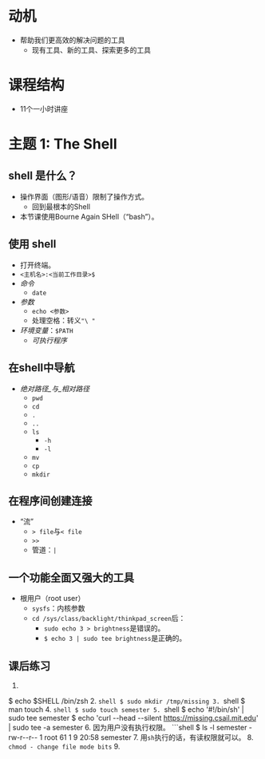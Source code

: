 # 动机

- 帮助我们更高效的解决问题的工具
	- 现有工具、新的工具、探索更多的工具

# 课程结构

- 11个一小时讲座

# 主题 1: The Shell

## shell 是什么？

- 操作界面（图形/语音）限制了操作方式。
	- 回到最根本的Shell
- 本节课使用Bourne Again SHell（“bash”）。

## 使用 shell

- 打开终端。
- `<主机名>:<当前工作目录>$`
- *命令*
	- `date`
- *参数*
	- `echo <参数>`
	- 处理空格：转义`"\ "`
- *环境变量*：`$PATH`
	- _可执行程序_

## 在shell中导航

- _绝对路径_与_相对路径_
	- `pwd`
	- `cd`
	- `.`
	- `..`
	- `ls`
		- `-h`
		- `-l`
	- `mv`
	- `cp`
	- `mkdir`

## 在程序间创建连接

- “流”
	- `> file`与`< file`
	- `>>`
	- 管道：`|`

## 一个功能全面又强大的工具

- 根用户（root user）
	- `sysfs`：内核参数
	- `cd /sys/class/backlight/thinkpad_screen`后：
		- `sudo echo 3 > brightness`是错误的。
		- `$ echo 3 | sudo tee brightness`是正确的。

## 课后练习

1. ```shell
$ echo $SHELL
/bin/zsh
2. ```shell
$ sudo mkdir /tmp/missing
3. ```shell
$ man touch
4. ```shell
$ sudo touch semester
5. ```shell
$ echo '#!/bin/sh' | sudo tee semester
$ echo 'curl --head --silent https://missing.csail.mit.edu' | sudo tee -a semester
6. 因为用户没有执行权限。
	```shell
	$ ls -l semester
	-rw-r--r-- 1 root 61  1  9 20:58 semester
7. 用`sh`执行的话，有读权限就可以。
8. `chmod - change file mode bits`
9. 